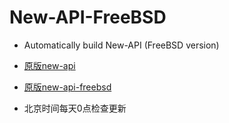 # New-API-FreeBSD
- Automatically build New-API (FreeBSD version)

- [原版new-api](https://github.com/Calcium-Ion/new-api)
- [原版new-api-freebsd](https://github.com/k0baya/new-api-freebsd)
- 北京时间每天0点检查更新
